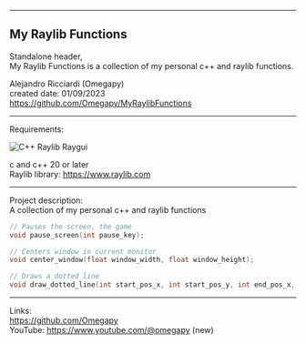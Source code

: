 -----------------------------------------------------------------------------------------------------------------------------
My Raylib Functions
----------------------------------------------------------------------------------------------------------------------------
 Standalone header,  
 My Raylib Functions is a collection of my personal c++ and raylib functions.

 Alejandro Ricciardi (Omegapy)  
 created date: 01/09/2023  
 https://github.com/Omegapy/MyRaylibFunctions

-----------------------------------------------------------------------------------------------------------------------------
Requirements:

![C++ Raylib Raygui](https://user-images.githubusercontent.com/121726699/211566602-45931973-2ef2-48ba-ae38-393425eead02.PNG)

 c and c++ 20 or later   
 Raylib library: https://www.raylib.com

-----------------------------------------------------------------------------------------------------------------------------
Project description:  
A collection of my personal c++ and raylib functions

 
```cpp
// Pauses the screen, the game
void pause_screen(int pause_key);
```

```cpp
// Centers window in current monitor
void center_window(float window_width, float window_height);
```

```cpp
// Draws a dotted line
void draw_dotted_line(int start_pos_x, int start_pos_y, int end_pos_x, int end_pos_y, int num_points);
```

-----------------------------------------------------------------------------------------------------------------------------

Links:  
 https://github.com/Omegapy  
 YouTube: https://www.youtube.com/@omegapy (new)


